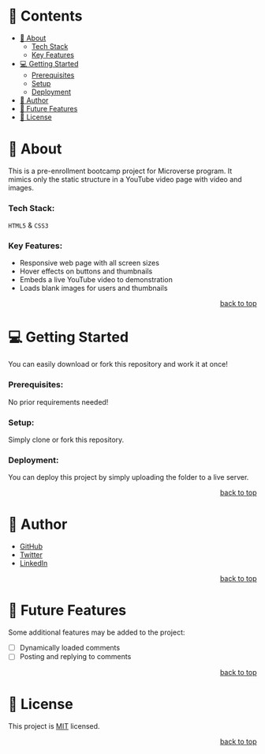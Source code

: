 <a name="readme-top"></a>

<!-- TABLE OF CONTENTS -->

# 📗 Contents

- [📖 About](#about-project)
  - [Tech Stack](#tech-stack)
  - [Key Features](#key-features)
- [💻 Getting Started](#getting-started)
  - [Prerequisites](#prerequisites)
  - [Setup](#setup)
  - [Deployment](#deployment)
- [👤 Author](#author)
- [🔭 Future Features](#future-features)
- [📝 License](#license)

<!-- PROJECT DESCRIPTION -->

# 📖 About <a name="about-project"></a>

This is a pre-enrollment bootcamp project for Microverse program. It mimics only the static structure in a YouTube video page with video and images.

### Tech Stack: <a name="tech-stack"></a>

`HTML5` & `CSS3`

<!-- Features -->

### Key Features: <a name="key-features"></a>

- Responsive web page with all screen sizes
- Hover effects on buttons and thumbnails
- Embeds a live YouTube video to demonstration
- Loads blank images for users and thumbnails

<p align="right"><a href="#readme-top">back to top</a></p>

<!-- GETTING STARTED -->

# 💻 Getting Started <a name="getting-started"></a>

You can easily download or fork this repository and work it at once!

### Prerequisites:

No prior requirements needed!

### Setup:

Simply clone or fork this repository.

### Deployment:

You can deploy this project by simply uploading the folder to a live server.

<p align="right"><a href="#readme-top">back to top</a></p>

<!-- AUTHOR -->

# 👤 Author <a name="author"></a>

- [GitHub](https://github.com/mahammad-mostafa)
- [Twitter](https://twitter.com/mahammad_mostfa)
- [LinkedIn](https://linkedin.com/in/mahammad-mostafa)

<p align="right"><a href="#readme-top">back to top</a></p>

<!-- FUTURE FEATURES -->

# 🔭 Future Features <a name="future-features"></a>

Some additional features may be added to the project:

- [ ] Dynamically loaded comments
- [ ] Posting and replying to comments

<p align="right"><a href="#readme-top">back to top</a></p>

<!-- LICENSE -->

# 📝 License <a name="license"></a>

This project is [MIT](LICENSE.md) licensed.

<p align="right"><a href="#readme-top">back to top</a></p>
